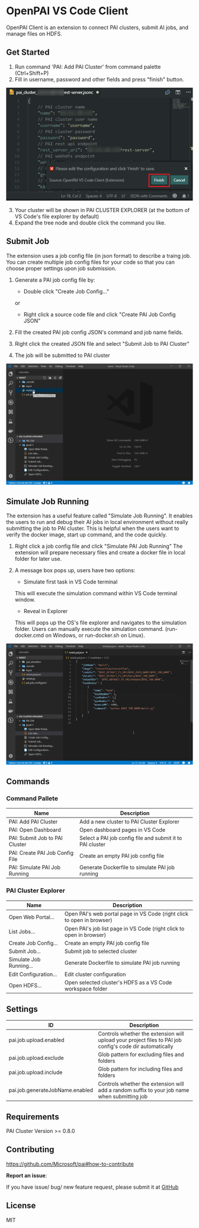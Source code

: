 # OpenPAI VS Code Client

OpenPAI Client is an extension to connect PAI clusters, submit AI jobs, and manage files on HDFS.

## Get Started

1. Run command 'PAI: Add PAI Cluster' from command palette (Ctrl+Shift+P)
2. Fill in username, password and other fields and press "finish" button.

![](https://raw.githubusercontent.com/Microsoft/pai/master/contrib/pai_vscode/assets/add-cluster-finish.png)

3. Your cluster will be shown in PAI CLUSTER EXPLORER (at the bottom of VS Code's file explorer by default)
4. Expand the tree node and double click the command you like.

## Submit Job

The extension uses a job config file (in json format) to describe a traing job. You can create multiple job config files for your code so that you can choose proper settings upon job submission.

1. Generate a PAI job config file by:
    
    - Double click "Create Job Config..."
    
    or
    
    - Right click a source code file and click "Create PAI Job Config JSON"
2. Fill the created PAI job config JSON's command and job name fields.
3. Right click the created JSON file and select "Submit Job to PAI Cluster"
4. The job will be submitted to PAI cluster

![](https://raw.githubusercontent.com/Microsoft/pai/master/contrib/pai_vscode/assets/submit-job.gif)

## Simulate Job Running

The extension has a useful feature called "Simulate Job Running". It enables the users to run and debug their AI jobs in local environment without really submitting the job to PAI cluster. This is helpful when the users want to verify the docker image, start up command, and the code quickly.

1. Right click a job config file and click "Simulate PAI Job Running" The extension will prepare necessary files and create a docker file in local folder for later use.
2. A message box pops up, users have two options:
    
    - Simulate first task in VS Code terminal
    
    This will execute the simulation command within VS Code terminal window.
    
    - Reveal in Explorer
    
    This will pops up the OS's file explorer and navigates to the simulation folder. Users can manually execute the simulation command. (run-docker.cmd on Windows, or run-docker.sh on Linux).

![](https://raw.githubusercontent.com/Microsoft/pai/master/contrib/pai_vscode/assets/simulate-job.gif)

## Commands

### Command Pallete

| Name                            | Description                                               |
| ------------------------------- | --------------------------------------------------------- |
| PAI: Add PAI Cluster            | Add a new cluster to PAI Cluster Explorer                 |
| PAI: Open Dashboard             | Open dashboard pages in VS Code                           |
| PAI: Submit Job to PAI Cluster  | Select a PAI job config file and submit it to PAI cluster |
| PAI: Create PAI Job Config File | Create an empty PAI job config file                       |
| PAI: Simulate PAI Job Running   | Generate Dockerfile to simulate PAI job running           |

### PAI Cluster Explorer

| Name                    | Description                                                            |
| ----------------------- | ---------------------------------------------------------------------- |
| Open Web Portal...      | Open PAI's web portal page in VS Code (right click to open in browser) |
| List Jobs...            | Open PAI's job list page in VS Code (right click to open in browser)   |
| Create Job Config...    | Create an empty PAI job config file                                    |
| Submit Job...           | Submit job to selected cluster                                         |
| Simulate Job Running... | Generate Dockerfile to simulate PAI job running                        |
| Edit Configuration...   | Edit cluster configuration                                             |
| Open HDFS...            | Open selected cluster's HDFS as a VS Code workspace folder             |

## Settings

| ID                              | Description                                                                                              |
| ------------------------------- | -------------------------------------------------------------------------------------------------------- |
| pai.job.upload.enabled          | Controls whether the extension will upload your project files to PAI job config's code dir automatically |
| pai.job.upload.exclude          | Glob pattern for excluding files and folders                                                             |
| pai.job.upload.include          | Glob pattern for including files and folders                                                             |
| pai.job.generateJobName.enabled | Controls whether the extension will add a random suffix to your job name when submitting job             |

## Requirements

PAI Cluster Version >= 0.8.0

## Contributing

https://github.com/Microsoft/pai#how-to-contribute

**Report an issue**:

If you have issue/ bug/ new feature request, please submit it at [GitHub](https://github.com/Microsoft/pai/issues)

## License

MIT